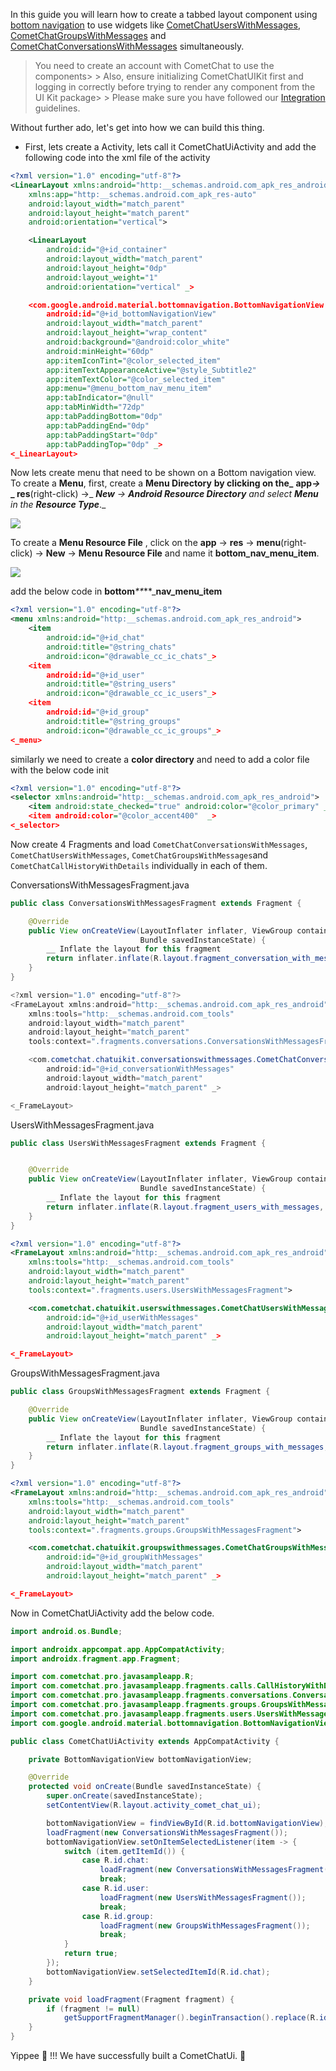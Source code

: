 In this guide you will learn how to create a tabbed layout component using [bottom navigation](https://m2.material.io/components/bottom-navigation#using-tabs) to use widgets like [CometChatUsersWithMessages](https://www.cometchat.com/docs/v3/android-v4-uikit/users-with-messages), [CometChatGroupsWithMessages](https://www.cometchat.com/docs/v3/android-v4-uikit/groups-with-messages) and [CometChatConversationsWithMessages](https://www.cometchat.com/docs/v3/android-v4-uikit/users-with-messages) simultaneously.

> You need to create an account with CometChat to use the components> > Also, ensure initializing CometChatUIKit first and logging in correctly before trying to render any component from the UI Kit package> > Please make sure you have followed our [Integration](https://www.cometchat.com/docs/v3/flutter-v4-uikit/integration) guidelines.

Without further ado, let's get into how we can build this thing.

- First, lets create a Activity, lets call it CometChatUiActivity and add the following code into the xml file of the activity

```xml
<?xml version="1.0" encoding="utf-8"?>
<LinearLayout xmlns:android="http:__schemas.android.com_apk_res_android"
    xmlns:app="http:__schemas.android.com_apk_res-auto"
    android:layout_width="match_parent"
    android:layout_height="match_parent"
    android:orientation="vertical">

    <LinearLayout
        android:id="@+id_container"
        android:layout_width="match_parent"
        android:layout_height="0dp"
        android:layout_weight="1"
        android:orientation="vertical" _>

    <com.google.android.material.bottomnavigation.BottomNavigationView
        android:id="@+id_bottomNavigationView"
        android:layout_width="match_parent"
        android:layout_height="wrap_content"
        android:background="@android:color_white"
        android:minHeight="60dp"
        app:itemIconTint="@color_selected_item"
        app:itemTextAppearanceActive="@style_Subtitle2"
        app:itemTextColor="@color_selected_item"
        app:menu="@menu_bottom_nav_menu_item"
        app:tabIndicator="@null"
        app:tabMinWidth="72dp"
        app:tabPaddingBottom="0dp"
        app:tabPaddingEnd="0dp"
        app:tabPaddingStart="0dp"
        app:tabPaddingTop="0dp" _>
<_LinearLayout>
```



Now lets create menu that need to be shown on a Bottom navigation view. To create a **Menu**, first, create a **Menu Directory** **by clicking on the_** **app**_**-&gt;**_ **_ res**(right-click) -&gt;_ _**New**_ _-&gt;_ _**Android Resource Directory**_ _and select_ _**Menu**_ _in the_ _**Resource Type**_._

![](https://uploads.developerhub.io/prod/x9W8/l9edombe1wtdvkqfyipwq2qk1clm4p1k2h0iuxev0j1pmnwh91sg6tl3lmz18ub4.png)

To create a **Menu Resource File** , click on the **app** -&gt; **res** -&gt; **menu**(right-click) -&gt; **New** -&gt; **Menu Resource File** and name it **bottom_nav_menu_item**.

![](https://uploads.developerhub.io/prod/x9W8/zb9hggzii3w01gdsa6je0kaw0qy7ebduke22io84jj2159dflf39t22ofkhcmjtq.png)

 add the below code in **bottom**_**_**_**nav_menu_item**

```xml
<?xml version="1.0" encoding="utf-8"?>
<menu xmlns:android="http:__schemas.android.com_apk_res_android">
    <item
        android:id="@+id_chat"
        android:title="@string_chats"
        android:icon="@drawable_cc_ic_chats"_>
    <item
        android:id="@+id_user"
        android:title="@string_users"
        android:icon="@drawable_cc_ic_users"_>
    <item
        android:id="@+id_group"
        android:title="@string_groups"
        android:icon="@drawable_cc_ic_groups"_>
<_menu>
```



similarly we need to create a **color directory** and need to add a color file with the below code init 

```xml
<?xml version="1.0" encoding="utf-8"?>
<selector xmlns:android="http:__schemas.android.com_apk_res_android">
    <item android:state_checked="true" android:color="@color_primary" _>
    <item android:color="@color_accent400"  _>
<_selector>
```



Now create 4 Fragments and load `CometChatConversationsWithMessages`,  `CometChatUsersWithMessages`, `CometChatGroupsWithMessages`and `CometChatCallHistoryWithDetails`   individually in each of them.

ConversationsWithMessagesFragment.java

```java
public class ConversationsWithMessagesFragment extends Fragment {

    @Override
    public View onCreateView(LayoutInflater inflater, ViewGroup container,
                             Bundle savedInstanceState) {
        __ Inflate the layout for this fragment
        return inflater.inflate(R.layout.fragment_conversation_with_messages, container, false);
    }
}
```



```java
<?xml version="1.0" encoding="utf-8"?>
<FrameLayout xmlns:android="http:__schemas.android.com_apk_res_android"
    xmlns:tools="http:__schemas.android.com_tools"
    android:layout_width="match_parent"
    android:layout_height="match_parent"
    tools:context=".fragments.conversations.ConversationsWithMessagesFragment">

    <com.cometchat.chatuikit.conversationswithmessages.CometChatConversationWithMessages
        android:id="@+id_conversationWithMessages"
        android:layout_width="match_parent"
        android:layout_height="match_parent" _>

<_FrameLayout>
```



UsersWithMessagesFragment.java

```java
public class UsersWithMessagesFragment extends Fragment {


    @Override
    public View onCreateView(LayoutInflater inflater, ViewGroup container,
                             Bundle savedInstanceState) {
        __ Inflate the layout for this fragment
        return inflater.inflate(R.layout.fragment_users_with_messages, container, false);
    }
}
```



```xml
<?xml version="1.0" encoding="utf-8"?>
<FrameLayout xmlns:android="http:__schemas.android.com_apk_res_android"
    xmlns:tools="http:__schemas.android.com_tools"
    android:layout_width="match_parent"
    android:layout_height="match_parent"
    tools:context=".fragments.users.UsersWithMessagesFragment">

    <com.cometchat.chatuikit.userswithmessages.CometChatUsersWithMessages
        android:id="@+id_userWithMessages"
        android:layout_width="match_parent"
        android:layout_height="match_parent" _>

<_FrameLayout>
```



GroupsWithMessagesFragment.java

```java
public class GroupsWithMessagesFragment extends Fragment {

    @Override
    public View onCreateView(LayoutInflater inflater, ViewGroup container,
                             Bundle savedInstanceState) {
        __ Inflate the layout for this fragment
        return inflater.inflate(R.layout.fragment_groups_with_messages, container, false);
    }
}
```



```xml
<?xml version="1.0" encoding="utf-8"?>
<FrameLayout xmlns:android="http:__schemas.android.com_apk_res_android"
    xmlns:tools="http:__schemas.android.com_tools"
    android:layout_width="match_parent"
    android:layout_height="match_parent"
    tools:context=".fragments.groups.GroupsWithMessagesFragment">

    <com.cometchat.chatuikit.groupswithmessages.CometChatGroupsWithMessages
        android:id="@+id_groupWithMessages"
        android:layout_width="match_parent"
        android:layout_height="match_parent" _>

<_FrameLayout>
```



Now in CometChatUiActivity add the below code.

```java
import android.os.Bundle;

import androidx.appcompat.app.AppCompatActivity;
import androidx.fragment.app.Fragment;

import com.cometchat.pro.javasampleapp.R;
import com.cometchat.pro.javasampleapp.fragments.calls.CallHistoryWithDetailsFragment;
import com.cometchat.pro.javasampleapp.fragments.conversations.ConversationsWithMessagesFragment;
import com.cometchat.pro.javasampleapp.fragments.groups.GroupsWithMessagesFragment;
import com.cometchat.pro.javasampleapp.fragments.users.UsersWithMessagesFragment;
import com.google.android.material.bottomnavigation.BottomNavigationView;

public class CometChatUiActivity extends AppCompatActivity {

    private BottomNavigationView bottomNavigationView;

    @Override
    protected void onCreate(Bundle savedInstanceState) {
        super.onCreate(savedInstanceState);
        setContentView(R.layout.activity_comet_chat_ui);

        bottomNavigationView = findViewById(R.id.bottomNavigationView);
        loadFragment(new ConversationsWithMessagesFragment());
        bottomNavigationView.setOnItemSelectedListener(item -> {
            switch (item.getItemId()) {
                case R.id.chat:
                    loadFragment(new ConversationsWithMessagesFragment());
                    break;
                case R.id.user:
                    loadFragment(new UsersWithMessagesFragment());
                    break;
                case R.id.group:
                    loadFragment(new GroupsWithMessagesFragment());
                    break;
            }
            return true;
        });
        bottomNavigationView.setSelectedItemId(R.id.chat);
    }

    private void loadFragment(Fragment fragment) {
        if (fragment != null)
            getSupportFragmentManager().beginTransaction().replace(R.id.container, fragment).commit();
    }
}
```



Yippee 🎉 !!! We have successfully built a CometChatUi. 🎉